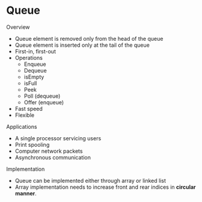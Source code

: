 # Queue

Overview
- Queue element is removed only from the head of the queue
- Queue element is inserted only at the tail of the queue
- First-in, first-out
- Operations
  - Enqueue
  - Dequeue
  - isEmpty
  - isFull
  - Peek
  - Poll (dequeue)
  - Offer (enqueue)
- Fast speed
- Flexible

Applications
- A single processor servicing users
- Print spooling
- Computer network packets
- Asynchronous communication

Implementation
- Queue can be implemented either through array or linked list
- Array implementation needs to increase front and rear indices in **circular manner**.
